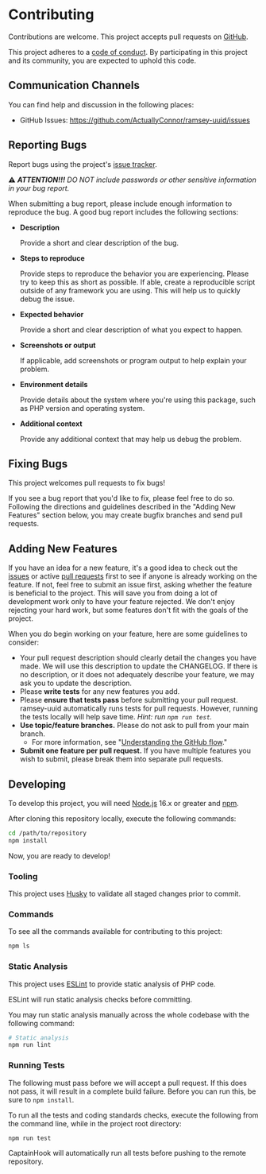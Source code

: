 # Contributing

Contributions are welcome. This project accepts pull requests on [GitHub][].

This project adheres to a [code of conduct](CODE_OF_CONDUCT.md). By
participating in this project and its community, you are expected to uphold this
code.

## Communication Channels

You can find help and discussion in the following places:

* GitHub Issues: <https://github.com/ActuallyConnor/ramsey-uuid/issues>

## Reporting Bugs

Report bugs using the project's [issue tracker][issues].

⚠️ _**ATTENTION!!!** DO NOT include passwords or other sensitive information in
your bug report._

When submitting a bug report, please include enough information to reproduce the
bug. A good bug report includes the following sections:

* **Description**

  Provide a short and clear description of the bug.

* **Steps to reproduce**

  Provide steps to reproduce the behavior you are experiencing. Please try to
  keep this as short as possible. If able, create a reproducible script outside
  of any framework you are using. This will help us to quickly debug the issue.

* **Expected behavior**

  Provide a short and clear description of what you expect to happen.

* **Screenshots or output**

  If applicable, add screenshots or program output to help explain your problem.

* **Environment details**

  Provide details about the system where you're using this package, such as PHP
  version and operating system.

* **Additional context**

  Provide any additional context that may help us debug the problem.

## Fixing Bugs

This project welcomes pull requests to fix bugs!

If you see a bug report that you'd like to fix, please feel free to do so.
Following the directions and guidelines described in the "Adding New Features"
section below, you may create bugfix branches and send pull requests.

## Adding New Features

If you have an idea for a new feature, it's a good idea to check out the
[issues][] or active [pull requests][] first to see if anyone is already working
on the feature. If not, feel free to submit an issue first, asking whether the
feature is beneficial to the project. This will save you from doing a lot of
development work only to have your feature rejected. We don't enjoy rejecting
your hard work, but some features don't fit with the goals of the project.

When you do begin working on your feature, here are some guidelines to consider:

* Your pull request description should clearly detail the changes you have made.
  We will use this description to update the CHANGELOG. If there is no
  description, or it does not adequately describe your feature, we may ask you
  to update the description.
* Please **write tests** for any new features you add.
* Please **ensure that tests pass** before submitting your pull request.
  ramsey-uuid automatically runs tests for pull requests. However,
  running the tests locally will help save time. _Hint: run `npm run test`._
* **Use topic/feature branches.** Please do not ask to pull from your main branch.
    * For more information, see "[Understanding the GitHub flow][gh-flow]."
* **Submit one feature per pull request.** If you have multiple features you
  wish to submit, please break them into separate pull requests.

## Developing

To develop this project, you will need [Node.js](https://nodejs.org) 16.x or greater
and [npm](https://www.npmjs.com/).

After cloning this repository locally, execute the following commands:

``` bash
cd /path/to/repository
npm install
```

Now, you are ready to develop!

### Tooling

This project uses [Husky](https://www.npmjs.com/package/husky)
to validate all staged changes prior to commit.

### Commands

To see all the commands available for contributing to this project:

``` bash
npm ls
```

### Static Analysis

This project uses [ESLint](https://eslint.org/) to provide static
analysis of PHP code.

ESLint will run static analysis checks before committing.

You may run static analysis manually across the whole codebase with the
following command:

``` bash
# Static analysis
npm run lint
```

### Running Tests

The following must pass before we will accept a pull request. If this does not
pass, it will result in a complete build failure. Before you can run this, be
sure to `npm install`.

To run all the tests and coding standards checks, execute the following from the
command line, while in the project root directory:

```
npm run test
```

CaptainHook will automatically run all tests before pushing to the remote
repository.

[github]: https://github.com/ActuallyConnor/ramsey-uuid
[issues]: https://github.com/ActuallyConnor/ramsey-uuid/issues
[pull requests]: https://github.com/ActuallyConnor/ramsey-uuid/pulls
[gh-flow]: https://guides.github.com/introduction/flow/
